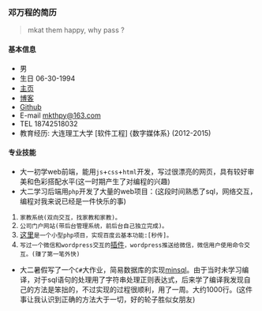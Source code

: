 ### 邓万程的简历
> mkat them happy, why pass ?

#### 基本信息
* 男
* 生日 06-30-1994
* [主页](http://whps.github.io/)
* [博客](https://github.com/whps/whps.github.io/issues)
* [Github](https://github.com/whps)
* E-mail mkthpy@163.com
* TEL 18742518032
* 教育经历: 大连理工大学 [软件工程] {数字媒体系} (2012-2015)

#### 专业技能
* 大一初学web前端，能用`js`+`css`+`html`开发，写过很漂亮的网页，具有较好审美和色彩搭配水平(这一时期产生了对编程的兴趣)
* 大二学习后端用`php`开发了大量的web项目：(这段时间熟悉了sql，网络交互，编程对我来说已经是一件快乐的事)
 1. `家教系统(双向交互，找家教和家教)。`  
 2. `公司门户网站(带后台管理系统，前后台自己独立完成)。`
 3. [这里](https://github.com/whps/whps.github.io/tree/master/stuff/tiny-item/fshare)`是一个小型php项目，实现百度云基本功能:[秒传]。`
 4. `写过一个微信和wordpress交互的`[插件]()`，wordpress推送给微信，微信用户使用命令交互。(赚了第一笔外快)`
* 大二暑假写了一个`C#`大作业，简易数据库的实现[minsql](https://github.com/whps/whps.github.io/tree/master/stuff/tiny-item/minsql)。由于当时未学习编译，对于sql语句的处理用了字符串处理正则表达式，后来学了编译我发现自己的方法是笨拙的，不过实现的过程很顺利，用了一周。大约1000行。(这件事让我认识到正确的方法大于一切，好的轮子胜似女朋友)　 

